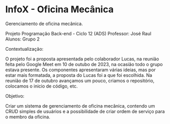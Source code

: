 # InfoX - Oficina Mecânica
Gerenciamento de oficina mecânica.

Projeto Programação Back-end - Ciclo 12 (ADS)
Professor: José Raul
Alunos: Grupo 2

Contextualização: 

O projeto foi a proposta apresentada pelo colaborador Lucas, na reunião feita pelo Google Meet em 10 de outubo de 2023, na ocasião todo o grupo estava presente.
Os componentes apresentaram várias ideias, mas por estar mais formatada, a proposta do Lucas foi a que foi escolhida.
Na reunião de 17 de outubro avançamos um pouco, criamos o repositório, colocamos o inicio de código, etc.

Objetivo:

Criar um sistema de gerenciamento de oficina mecânica, contendo um CRUD simples de usuários e a possibilidade de criar ordem de serviço para o membro da oficina. 
